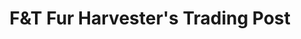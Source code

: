 ---
title: "F&T Fur Harvester's Trading Post"
url: /alpena/fundt-fur-harvesters-trading-post/
shop: Jagd
---